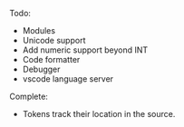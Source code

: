 Todo:
- Modules
- Unicode support
- Add numeric support beyond INT
- Code formatter
- Debugger
- vscode language server

Complete:
- Tokens track their location in the source.